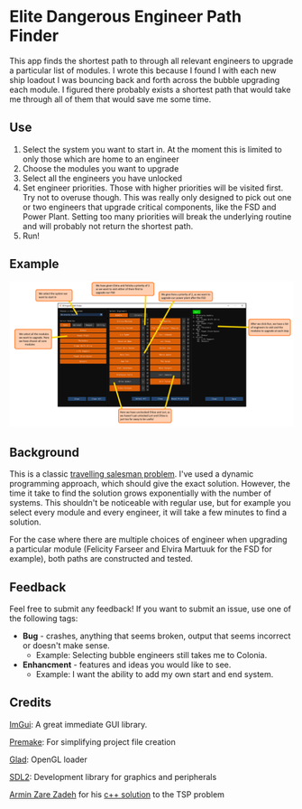 # Elite Dangerous Engineer Path Finder

This app finds the shortest path to through all relevant engineers to upgrade a particular list of modules. I wrote this because I found I with each new ship loadout I was bouncing back and forth across the bubble upgrading each module. I figured there probably exists a shortest path that would take me through all of them that would save me some time.

## Use

 1. Select the system you want to start in. At the moment this is limited to only those which are home to an engineer
 2. Choose the modules you want to upgrade
 3. Select all the engineers you have unlocked
 4. Set engineer priorities. Those with higher priorities will be visited first. Try not to overuse though. This was really only designed to pick out one or two engineers that upgrade critical components, like the FSD and Power Plant. Setting too many priorities will break the underlying routine and will probably not return the shortest path.
 5. Run!
 
## Example

![](images/demo1.png)

## Background

This is a classic [travelling salesman problem](https://en.wikipedia.org/wiki/Travelling_salesman_problem). I've used a dynamic programming approach, which should give the exact solution. However, the time it take to find the solution grows exponentially with the number of systems. This shouldn't be noticeable with regular use, but for example you select every module and every engineer, it will take a few minutes to find a solution.

For the case where there are multiple choices of engineer when upgrading a particular module (Felicity Farseer and Elvira Martuuk for the FSD for example), both paths are constructed and tested.

## Feedback

Feel free to submit any feedback! If you want to submit an issue, use one of the following tags:

 - **Bug** - crashes, anything that seems broken, output that seems incorrect or doesn't make sense.
   - Example: Selecting bubble engineers still takes me to Colonia.
 - **Enhancment** - features and ideas you would like to see.
   - Example: I want the ability to add my own start and end system.
   
## Credits

[ImGui](https://github.com/ocornut/imgui/): A great immediate GUI library.

[Premake](https://premake.github.io/): For simplifying project file creation

[Glad](https://glad.dav1d.de/): OpenGL loader

[SDL2](https://www.libsdl.org/): Development library for graphics and peripherals

[Armin Zare Zadeh](https://github.com/akzare) for his [c++ solution](https://github.com/akzare/Algorithms/blob/master/src/main/cpp/algorithms/graphtheory/TspDynamicProgrammingIterative.h) to the TSP problem
